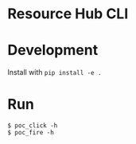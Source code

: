 # Resource Hub CLI

# Development

Install with ```pip install -e .```

# Run

```
$ poc_click -h
$ poc_fire -h
```
